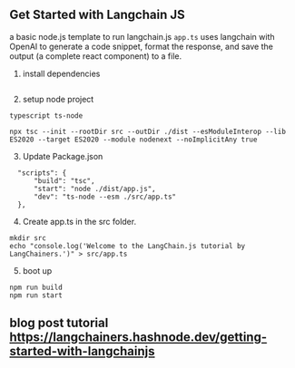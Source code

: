 ## Get Started with Langchain JS 
a basic node.js template to run langchain.js
`app.ts` uses langchain with OpenAI to generate a code snippet, format the response, and save the output (a complete react component) to a file.

1. install dependencies
```npm init es6 -y && npm install langchain openai dotenv @types/node
```
2. setup node project
```
typescript ts-node 
```

```
npx tsc --init --rootDir src --outDir ./dist --esModuleInterop --lib ES2020 --target ES2020 --module nodenext --noImplicitAny true
```

3. Update Package.json

```
  "scripts": { 
      "build": "tsc", 
      "start": "node ./dist/app.js", 
      "dev": "ts-node --esm ./src/app.ts"
  },
  ```

4. Create app.ts in the src folder.
```
mkdir src 
echo "console.log('Welcome to the LangChain.js tutorial by LangChainers.')" > src/app.ts
```

5. boot up 
```
npm run build
npm run start
```

## blog post tutorial https://langchainers.hashnode.dev/getting-started-with-langchainjs

